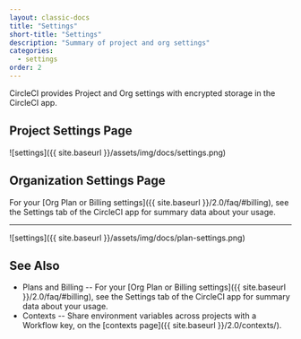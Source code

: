 ```yaml
---
layout: classic-docs
title: "Settings"
short-title: "Settings"
description: "Summary of project and org settings"
categories:
  - settings
order: 2
---
```

CircleCI provides Project and Org settings with encrypted storage in the CircleCI app.

## Project Settings Page

![settings]({{ site.baseurl }}/assets/img/docs/settings.png)

## Organization Settings Page

For your [Org Plan or Billing settings]({{ site.baseurl }}/2.0/faq/#billing), see the Settings tab of the CircleCI app for summary data about your usage.

<hr />

![settings]({{ site.baseurl }}/assets/img/docs/plan-settings.png)

## See Also

- Plans and Billing -- For your [Org Plan or Billing settings]({{ site.baseurl }}/2.0/faq/#billing), see the Settings tab of the CircleCI app for summary data about your usage. 
- Contexts -- Share environment variables across projects with a Workflow key, on the [contexts page]({{ site.baseurl }}/2.0/contexts/).